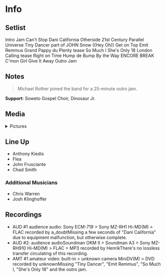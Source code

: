 # Info

## Setlist

Intro Jam
Can't Stop
Dani California
Otherside
21st Century
Parallel Universe
Tiny Dancer part of JOHN
Snow ((Hey Oh))
Get on Top
Emit Remmus
Grand Pappy du Plenty tease
So Much I
She's Only 18
London Calling tease
Right on Time
Hump de Bump
By the Way
ENCORE BREAK
C'mon Girl
Give It Away
Outro Jam

## Notes

> Michael Rother joined the band for a 25-minute outro jam.

**Support**: Soweto Gospel Choir, Dinosaur Jr.

## Media 

<details>
  <summary>Pictures</summary>
  <!--<img alt="Setlist" title="Setlist" src="_.jpg" height="200" />
  <img alt="Clipping" title="Clipping" src="_.jpg" height="200" />
  <img alt="Flyer" title="Flyer" src="_.jpg" height="200" />-->
</details>

## Line Up

* Anthony Kiedis
* Flea
* John Frusciante
* Chad Smith

### Additional Musicians

* Chris Warren  
* Josh Klinghoffer

## Recordings

* AUD #1 audience audio: Sony ECM-719 > Sony MZ-RH1 Hi-MD(M) > FLAC recorded by a_doubtMissing a few seconds of "Dani California" due to equipment malfunction, but otherwise complete.
* AUD #2: audience audioSoundman OKM II > Soundman A3 > Sony MZ-RH910 Hi-MD(M) > FLAC > MP3 recorded by HenrikThere's no lossless transfer circulating of this recording.  
* AMT #1 amateur video: built-in > unknown camera MiniDV(M) > DVD recorded by unknownMissing "Tiny Dancer", "Emit Remmus", "So Much I, "She's Only 18" and the outro jam.
